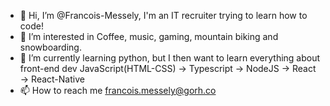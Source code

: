 - 👋 Hi, I’m @Francois-Messely, I'm an IT recruiter trying to learn how to code!
- 👀 I’m interested in Coffee, music, gaming, mountain biking and snowboarding.
- 🌱 I’m currently learning python, but I then want to learn everything about front-end dev JavaScript(HTML-CSS) -> Typescript -> NodeJS -> React -> React-Native
- 📫 How to reach me francois.messely@gorh.co

<!---
Francois-Messely/Francois-Messely is a ✨ special ✨ repository because its `README.md` (this file) appears on your GitHub profile.
You can click the Preview link to take a look at your changes.
--->

